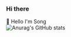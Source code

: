 ### Hi there 
👋 Hello I'm Song<br>
![Anurag's GitHub stats](https://github-readme-stats.vercel.app/api?username=Song&theme=dark&show_icons=true)

